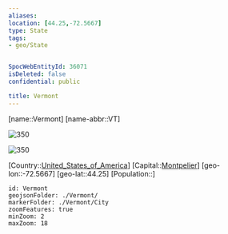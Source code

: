 ```yaml
---
aliases: 
location: [44.25,-72.5667]
type: State
tags:
- geo/State


SpocWebEntityId: 36071
isDeleted: false
confidential: public

title: Vermont
---
```

[name::Vermont]
[name-abbr::VT]

![350](geo/Continent/North-America/United_States_of_America/Vermont/Coat_of_arms_of_Vermont.svg)

![350](geo/Continent/North-America/United_States_of_America/Vermont/Flag_of_Vermont.svg)


[Country::[United_States_of_America](geo/Continent/North-America/United_States_of_America.md)]
[Capital::[Montpelier](geo/Continent/North-America/United_States_of_America/Vermont/City/Montpelier.md)]
[geo-lon::-72.5667]
[geo-lat::44.25]
[Population::]



```leaflet
id: Vermont
geojsonFolder: ./Vermont/
markerFolder: ./Vermont/City
zoomFeatures: true 
minZoom: 2 
maxZoom: 18
```


